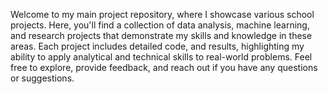 Welcome to my main project repository, where I showcase various school projects. Here, you'll find a collection of data analysis, machine learning, and research projects that demonstrate my skills and knowledge in these areas. Each project includes detailed code, and results, highlighting my ability to apply analytical and technical skills to real-world problems. Feel free to explore, provide feedback, and reach out if you have any questions or suggestions.
